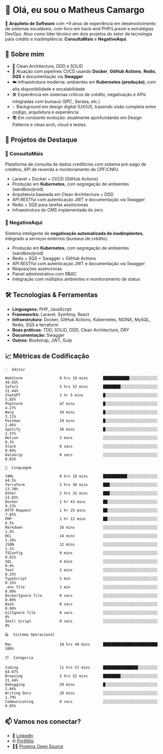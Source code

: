 # 👋 Olá, eu sou o Matheus Camargo

🎯 **Arquiteto de Software** com +9 anos de experiência em desenvolvimento de sistemas escaláveis, com foco em back-end PHP/Laravel e estratégias DevOps. Atuo como líder técnico em dois projetos do setor de tecnologia para crédito e inadimplência: **ConsultaMais** e **NegativeAqui**.

## 🧠 Sobre mim

- 🚀 Clean Architecture, DDD e SOLID
- 🔁 Atuação com pipelines CI/CD usando **Docker**, **GitHub Actions**, **Redis**, **SQS** e documentação via **Swagger**
- ☁️ Infraestrutura moderna: ambientes em **Kubernetes (produção)**, com alta disponibilidade e escalabilidade
- 🛠️ Experiência em sistemas críticos de crédito, negativação e APIs integradas com bureaus (SPC, Serasa, etc.)
- 💡 Background em design digital (UX/UI), trazendo visão completa entre código, arquitetura e experiência
- 📚 Em constante evolução: atualmente aprofundando em Design Patterns e clean arch, cloud e testes.

## 🚧 Projetos de Destaque

### 🔹 ConsultaMais
Plataforma de consulta de dados creditícios com sistema pré-pago de créditos, API de revenda e monitoramento de CPF/CNPJ.

- Laravel + Docker + CI/CD (GitHub Actions)
- Produção em **Kubernetes**, com segregação de ambientes (sandbox/prod)
- Arquitetura baseada em Clean Architecture + DDD
- API RESTful com autenticação JWT e documentação via Swagger
- Redis + SQS para tarefas assíncronas
- Infraestrutura do CMS implementada do zero

### 🔹 NegativeAqui
Sistema inteligente de **negativação automatizada de inadimplentes**, integrado a serviços externos (bureaus de crédito).

- Produção em **Kubernetes**, com segregação de ambientes (sandbox/prod)
- Redis + SQS + Swagger + GitHub Actions
- API RESTful com autenticação JWT e documentação via Swagger
- Requisições assíncronas
- Painel administrativo com RBAC
- Integração com múltiplos ambientes e monitoramento de status

## 🛠️ Tecnologias & Ferramentas

- **Linguagens:** PHP, JavaScript
- **Frameworks:** Laravel, Symfony, React
- **Infraestrutura:** Docker, GitHub Actions, Kubernetes, NGINX, MySQL, Redis, SQS e terraform
- **Boas práticas:** TDD, SOLID, DDD, Clean Architecture, DRY
- **Documentação:** Swagger
- **Outros:** Bootstrap, JWT, Gulp

## 📈 Métricas de Codificação

```text
💡  Editor

WebStorm                 9 hrs 19 mins       ████████████░░░░░░░░░░░░░     49.92%
Safari                   5 hrs 52 mins       ████████░░░░░░░░░░░░░░░░░     31.44%
ChatGPT                  1 hr 5 mins         █░░░░░░░░░░░░░░░░░░░░░░░░      5.85%
PhpStorm                 47 mins             █░░░░░░░░░░░░░░░░░░░░░░░░      4.27%
Warp                     34 mins             █░░░░░░░░░░░░░░░░░░░░░░░░      3.11%
Postman                  29 mins             █░░░░░░░░░░░░░░░░░░░░░░░░      2.66%
Spotify                  26 mins             █░░░░░░░░░░░░░░░░░░░░░░░░      2.37%
Notion                   3 mins              ░░░░░░░░░░░░░░░░░░░░░░░░░       0.3%
Slack                    0 secs              ░░░░░░░░░░░░░░░░░░░░░░░░░      0.05%
DataGrip                 0 secs              ░░░░░░░░░░░░░░░░░░░░░░░░░      0.03%
```
```text
💬  Linguagem

YAML                     8 hrs 18 mins       ███████████░░░░░░░░░░░░░░      44.5%
Terraform                2 hrs 30 mins       ███░░░░░░░░░░░░░░░░░░░░░░     13.39%
Other                    2 hrs 25 mins       ███░░░░░░░░░░░░░░░░░░░░░░     13.02%
Docker                   1 hr 43 mins        ██░░░░░░░░░░░░░░░░░░░░░░░      9.23%
HTTP Request             1 hr 25 mins        ██░░░░░░░░░░░░░░░░░░░░░░░      7.65%
PHP                      1 hr 12 mins        ██░░░░░░░░░░░░░░░░░░░░░░░       6.5%
Markdown                 16 mins             ░░░░░░░░░░░░░░░░░░░░░░░░░       1.5%
HCL                      14 mins             ░░░░░░░░░░░░░░░░░░░░░░░░░      1.26%
JSON                     12 mins             ░░░░░░░░░░░░░░░░░░░░░░░░░       1.1%
TSConfig                 9 mins              ░░░░░░░░░░░░░░░░░░░░░░░░░      0.81%
SQL                      4 mins              ░░░░░░░░░░░░░░░░░░░░░░░░░       0.4%
Text                     2 mins              ░░░░░░░░░░░░░░░░░░░░░░░░░      0.25%
TypeScript               1 min               ░░░░░░░░░░░░░░░░░░░░░░░░░      0.15%
.env file                1 min               ░░░░░░░░░░░░░░░░░░░░░░░░░      0.09%
DockerIgnore file        0 secs              ░░░░░░░░░░░░░░░░░░░░░░░░░      0.09%
Bash                     0 secs              ░░░░░░░░░░░░░░░░░░░░░░░░░      0.06%
GitIgnore file           0 secs              ░░░░░░░░░░░░░░░░░░░░░░░░░         0%
Shell Script             0 secs              ░░░░░░░░░░░░░░░░░░░░░░░░░         0%
```
```text
💻  Sistema Operacional

Mac                      18 hrs 40 mins      █████████████████████████       100%
```
```text
📦  Categoria

Coding                   11 hrs 57 mins      ████████████████░░░░░░░░░     64.07%
Browsing                 5 hrs 52 mins       ████████░░░░░░░░░░░░░░░░░     31.44%
Debugging                29 mins             █░░░░░░░░░░░░░░░░░░░░░░░░      2.66%
Writing Docs             20 mins             ░░░░░░░░░░░░░░░░░░░░░░░░░      1.79%
Communicating            0 secs              ░░░░░░░░░░░░░░░░░░░░░░░░░      0.05%
```

## 📫 Vamos nos conectar?

- 💼 [LinkedIn](https://www.linkedin.com/in/matheuscamargoxavier)
- 🌐 [Portfólio](https://matheuscamargo.co)
- 🧑‍💻 [Projetos Open Source](https://github.com/bymatheus)
